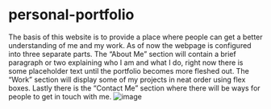 # personal-portfolio

The basis of this website is to provide a place where people can get a better understanding of me and my work. As of now the webpage is configured into three separate parts. The “About Me” section will contain a brief paragraph or two explaining who I am and what I do, right now there is some placeholder text until the portfolio becomes more fleshed out. The “Work” section will display some of my projects in neat order using flex boxes. Lastly there is the “Contact Me” section where there will be ways for people to get in touch with me. 
![image](https://user-images.githubusercontent.com/82851886/118427240-94e4ef80-b681-11eb-9234-f47157dd55fc.png)
